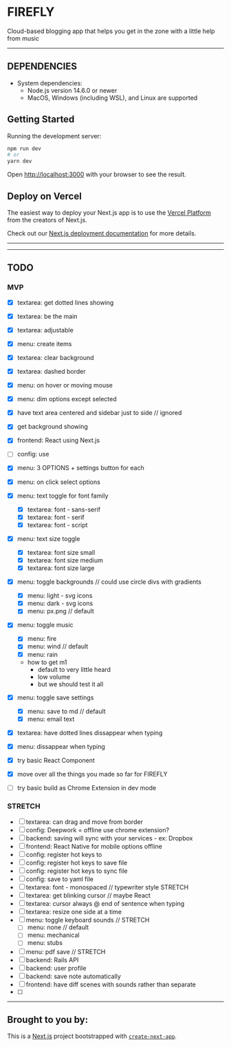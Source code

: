 # FIREFLY

Cloud-based blogging app that helps you get in the zone with a little help from music

---

## DEPENDENCIES

- System dependencies:
  - Node.js version 14.6.0 or newer 
  - MacOS, Windows (including WSL), and Linux are supported

<!--## SETUP-->
<!--- Configuration: n/a-->
<!--- Database creation: n/a-->
<!--- Database initialization: n/a-->

## Getting Started

Running the development server:

```bash
npm run dev
# or
yarn dev
```

Open [http://localhost:3000](http://localhost:3000) with your browser to see the result.


## Deploy on Vercel

The easiest way to deploy your Next.js app is to use the [Vercel Platform](https://vercel.com/new?utm_medium=default-template&filter=next.js&utm_source=create-next-app&utm_campaign=create-next-app-readme) from the creators of Next.js.

Check out our [Next.js deployment documentation](https://nextjs.org/docs/deployment) for more details.


---

<!--SCREENSHOT-->

---

## TODO

### MVP

- [x] textarea: get dotted lines showing
- [x] textarea: be the main 
- [x] textarea: adjustable
- [x] menu: create items

- [x] textarea: clear background
- [x] textarea: dashed border
- [x] menu: on hover or moving mouse
- [x] menu: dim options except selected
- [x] have text area centered and sidebar just to side // ignored
- [x] get background showing

- [x] frontend: React using Next.js
- [ ] config: use 

- [x] menu: 3 OPTIONS + settings button for each
- [x] menu: on click select options 
- [x] menu: text toggle for font family
    - [x] textarea: font - sans-serif
    - [x] textarea: font - serif
    - [x] textarea: font - script
- [x] menu: text size toggle
    - [x] textarea: font size small
    - [x] textarea: font size medium
    - [x] textarea: font size large
- [x] menu: toggle backgrounds // could use circle divs with gradients
    - [x] menu: light - svg icons
    - [x] menu: dark - svg icons
    - [x] menu: px.png // default
- [x] menu: toggle music
    - [x] menu: fire
    - [x] menu: wind // default
    - [x] menu: rain
    - how to get m1 
      - default to very little heard
      - low volume
      - but we should test it all
- [x] menu: toggle save settings
    - [x] menu: save to md // default
    - [x] menu: email text

- [x] textarea: have dotted lines dissappear when typing 
- [x] menu: dissappear when typing

- [x] try basic React Component
- [x] move over all the things you made so far for FIREFLY
- [ ] try basic build as Chrome Extension in dev mode
 
### STRETCH

- [ ] textarea: can drag and move from border
- [ ] config: Deepwork = offline use chrome extension?
- [ ] backend: saving will sync with your services - ex: Dropbox
- [ ] frontend: React Native for mobile options offline
- [ ] config: register hot keys to 
- [ ] config: register hot keys to save file
- [ ] config: register hot keys to sync file
- [ ] config: save to yaml file
- [ ] textarea: font - monospaced // typewriter style STRETCH
- [ ] textarea: get blinking cursor // maybe React
- [ ] textarea: cursor always @ end of sentence when typing
- [ ] textarea: resize one side at a time
- [ ] menu: toggle keyboard sounds // STRETCH
    - [ ] menu: none // default
    - [ ] menu: mechanical
    - [ ] menu: stubs
- [ ] menu: pdf save // STRETCH
- [ ] backend: Rails API
- [ ] backend: user profile
- [ ] backend: save note automatically
- [ ] frontend: have diff scenes with sounds rather than separate
- [ ] 


---

## Brought to you by:

This is a [Next.js](https://nextjs.org/) project bootstrapped with [`create-next-app`](https://github.com/vercel/next.js/tree/canary/packages/create-next-app).


